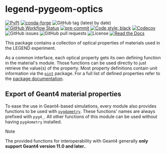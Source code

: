 # legend-pygeom-optics

[![PyPI](https://img.shields.io/pypi/v/legend-pygeom-optics?logo=pypi)](https://pypi.org/project/legend-pygeom-optics/)
[![conda-forge](https://img.shields.io/conda/vn/conda-forge/legend-pygeom-optics.svg)](https://anaconda.org/conda-forge/legend-pygeom-optics)
![GitHub tag (latest by date)](https://img.shields.io/github/v/tag/legend-exp/legend-pygeom-optics?logo=git)
[![GitHub Workflow Status](https://img.shields.io/github/checks-status/legend-exp/legend-pygeom-optics/main?label=main%20branch&logo=github)](https://github.com/legend-exp/legend-pygeom-optics/actions)
[![pre-commit](https://img.shields.io/badge/pre--commit-enabled-brightgreen?logo=pre-commit&logoColor=white)](https://github.com/pre-commit/pre-commit)
[![Code style: black](https://img.shields.io/badge/code%20style-black-000000.svg)](https://github.com/psf/black)
[![Codecov](https://img.shields.io/codecov/c/github/legend-exp/legend-pygeom-optics?logo=codecov)](https://app.codecov.io/gh/legend-exp/legend-pygeom-optics)
![GitHub issues](https://img.shields.io/github/issues/legend-exp/legend-pygeom-optics?logo=github)
![GitHub pull requests](https://img.shields.io/github/issues-pr/legend-exp/legend-pygeom-optics?logo=github)
![License](https://img.shields.io/github/license/legend-exp/legend-pygeom-optics)
[![Read the Docs](https://img.shields.io/readthedocs/legend-pygeom-optics?logo=readthedocs)](https://legend-pygeom-optics.readthedocs.io)

This package contains a collection of optical properties of materials used in
the LEGEND experiment.

As a common interface, each optical property gets its own defining function in
the material's module. Those functions can be used directly to just retrieve the
value(s) of the property. Most property definitions contain unit information via
the [`pint`](https://pint.readthedocs.io) package. For a full list of defined
properties refer to the
[package documentation](https://legend-pygeom-optics.readthedocs.io).

## Export of Geant4 material properties

To ease the use in Geant4-based simulations, every module also provides
functions to be used with [`pyg4ometry`](https://pyg4ometry.readthedocs.io).
These functions' names are always prefixed with `pyg4_`. All other functions of
this module can be used without having `pyg4ometry` installed.

> [!NOTE]
>
> The provided functions for interoperability with Geant4 generally **only
> support Geant4 version 11.0 and later.**.
